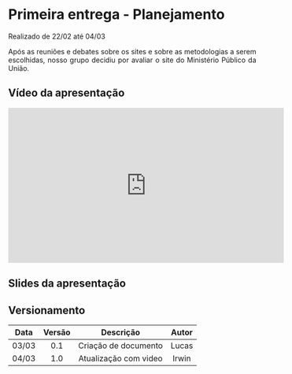 # Primeira entrega - Planejamento

<p align="justify">Realizado de 22/02 até 04/03</p>
<p align="justify">Após as reuniões e debates sobre  os sites e  sobre as metodologias a serem escolhidas, nosso grupo decidiu por avaliar o site do Ministério Público da União.</p>


## Vídeo da apresentação

<iframe width="560" height="315" src="https://www.youtube.com/embed/dzn_eXFzrag" frameborder="0" allow="accelerometer; autoplay; clipboard-write; encrypted-media; gyroscope; picture-in-picture" allowfullscreen></iframe>

## Slides da apresentação

<object data="../../assets/apresentacao_1.pdf" type="application/pdf" width="700px" height="400px">
<!-- <embed src="../../imagens/apresentacao_1.pdf">
        <p>This browser does not support PDFs. Please download the PDF to view it: <a href="../../assests/apresentacao_1.pdf">Download PDF</a>.</p>
    </embed> -->
</object>


## Versionamento

| Data |Versão| Descrição | Autor |
|:----:|:----:|:---------:|:-----:|
|03/03 | 0.1  | Criação de documento| Lucas|
|04/03 | 1.0   | Atualização com video|Irwin|



